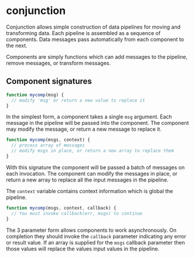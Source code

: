 # conjunction

Conjunction allows simple construction of data pipelines for moving and transforming data. 
Each pipeline is assembled as a sequence of components. Data messages pass automatically from each
component to the next.

Components are simply functions which can add messages to the pipeline, remove messages, or
transform messages.

## Component signatures

```javascript
function mycomp(msg) {
  // modify 'msg' or return a new value to replace it
}
```

In the simplest form, a component takes a single `msg` argument. Each message in the pipeline will be
passed into the component. The component may modify the message, or return a new message to replace
it.

```javascript
function mycomp(msgs, context) {
  // process array of messages
  // modify msgs in place, or return a new array to replace them
}
```
With this signature the component will be passed a batch of messages on each invocation. The component 
can modify the messages in place, or return a new array to replace all the input messages in the pipeline.

The `context` variable contains context information which is global the pipeline.

```javascript
function mycomp(msgs, context, callback) {
  // You must invoke callback(err, msgs) to continue
}
```

The 3 parameter form allows components to work asynchronously. On completion they should invoke
the `callback` parameter indicating any error or result value. If an array is supplied for
the `msgs` callback parameter then those values will replace the values input values in the pipeline.

